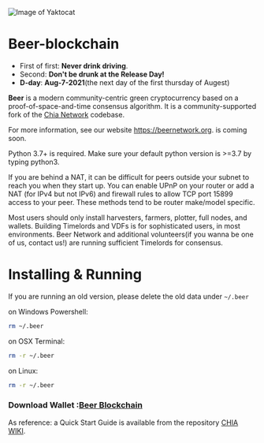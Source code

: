 ![Image of Yaktocat](https://github.com/Beer-Network/beer-blockchain-gui/blob/1bfc381f71b6f9824d15a20dffd280006bb8d81e/src/assets/img/beer_logo.svg)
# Beer-blockchain
* First of first: **Never drink driving**.
* Second: **Don't be drunk at the Release Day!**
* **D-day**: **Aug-7-2021**(the next day of the first thursday of Augest)

**Beer** is a modern community-centric green cryptocurrency based on a proof-of-space-and-time consensus algorithm. It is a community-supported fork of the [Chia Network](https://github.com/Chia-Network/chia-blockchain) codebase.

For more information, see our website https://beernetwork.org. is coming soon.

Python 3.7+ is required. Make sure your default python version is >=3.7 by typing python3.

If you are behind a NAT, it can be difficult for peers outside your subnet to reach you when they start up. You can enable UPnP on your router or add a NAT (for IPv4 but not IPv6) and firewall rules to allow TCP port 15899 access to your peer. These methods tend to be router make/model specific.

Most users should only install harvesters, farmers, plotter, full nodes, and wallets. Building Timelords and VDFs is for sophisticated users, in most environments. Beer Network and additional volunteers(if you wanna be one of us, contact us!) are running sufficient Timelords for consensus.


# Installing & Running
If you are running an old version, please delete the old data under ```~/.beer``` 

on Windows Powershell:
```bash
rm ~/.beer
```
on OSX Terminal:
```bash
rm -r ~/.beer
```
on Linux:
```bash
rm -r ~/.beer
```


### Download Wallet :[Beer Blockchain](https://github.com/Beer-Network/beer-blockchain/releases/)

As reference: a Quick Start Guide is available from the repository [CHIA WIKI](https://github.com/Chia-Network/chia-blockchain/wiki).

